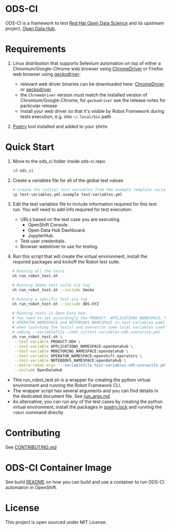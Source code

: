 # ODS-CI
ODS-CI is a framework to test [Red Hat Open Data Science](https://www.redhat.com/en/technologies/cloud-computing/openshift/openshift-data-science)
and its upstream project, [Open Data Hub](https://opendatahub.io/).

# Requirements
  1. Linux distribution that supports Selenium automation on top of either a Chromium/Google-Chrome web browser using [ChromeDriver](https://chromedriver.chromium.org) or Firefox web browser using [geckodriver](https://github.com/mozilla/geckodriver):
     * relevant web driver binaries can be downloaded here: [ChromeDriver](https://googlechromelabs.github.io/chrome-for-testing) or [geckodriver](https://github.com/mozilla/geckodriver/releases)
     * the `ChromeDriver` version must match the installed version of Chromium/Google-Chrome, for `geckodriver` see the release notes for particular release
     * install your web driver so that it's visible by Robot Framework during tests execution, e.g. into `~/.local/bin` path

  2. [Poetry](https://python-poetry.org/docs/#installation) tool installed and added to your `$PATH`.


# Quick Start
  1. Move to the ods_ci folder inside ods-ci repo
     ```bash
     cd ods_ci
     ```
  1. Create a variables file for all of the global test values
     ```bash
     # Create the initial test variables from the example template variables file
     cp test-variables.yml.example test-variables.yml
     ```
  2. Edit the test variables file to include information required for this test run.
     You will need to add info required for test execution:
     * URLs based on the test case you are executing.<br>
        *   OpenShift Console.<br>
        *   Open Data Hub Dashboard.<br>
        *   JupyterHub.<br>
     * Test user credentials.
     * Browser webdriver to use for testing.

  3. Run this script that will create the virtual environment, install the required packages and kickoff the Robot test suite.
  ```bash
     # Running all the tests
     sh run_robot_test.sh

     # Running Smoke test suite via tag
     sh run_robot_test.sh --include Smoke

     # Running a specific test via tag
     sh run_robot_test.sh --include ODS-XYZ

     # Running tests in Open Data Hub:
     # You need to set accordingly the PRODUCT, APPLICATIONS_NAMESPACE, MONITORING_NAMESPACE,
     # OPERATOR_NAMESPACE and NOTEBOOKS_NAMESPACE in test-variables.yaml (or pass them as parameters
     # when launching the tests) and overwrite some local variables used in the test suites
     # adding --variablefile ./ods_ci/test-variables-odh-overwrite.yml
     sh run_robot_test.sh \
      --test-variable PRODUCT:ODH \
      --test-variable APPLICATIONS_NAMESPACE:opendatahub \
      --test-variable MONITORING_NAMESPACE:opendatahub \
      --test-variable OPERATOR_NAMESPACE:openshift-operators \
      --test-variable NOTEBOOKS_NAMESPACE:opendatahub \
      --extra-robot-args '--variablefile test-variables-odh-overwrite.yml' \
      --include OpenDataHub
   ```

   * This run_robot_test.sh is a wrapper for creating the python virtual environment and running the Robot Framework CLI.
   * The wrapper script has several arguments and you can find details in the dedicated document file. See [run_args.md](ods_ci/docs/RUN_ARGUMENTS.md)
   * As alternative, you can run any of the test cases by creating the python virtual environment, install the packages in [poetry.lock](poetry.lock) and running the `robot` command directly


# Contributing
See [CONTRIBUTING.md](ods_ci/CONTRIBUTING.md)
# ODS-CI Container Image
See build [README](ods_ci/docs/ODS-CI-IMAGE-README.md) on how you can build and use a container to run ODS-CI automation in OpenShift.
# License
This project is open sourced under MIT License.
